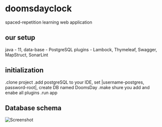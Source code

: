 # doomsdayclock
spaced-repetition learning web application

## our setup
java - 11,
data-base - PostgreSQL
plugins - Lambock, Thymeleaf, Swagger, MapStruct, SonarLint

                                    
## initialization
.clone project 
.add postgreSQL to your IDE, set |username-postgres, password-root|, create DB named DoomsDay
.make shure you add and enabe all plugins
.run app

## Database schema
![Screenshot](https://user-images.githubusercontent.com/26733045/101560882-4f870c80-39d5-11eb-9207-2002b230a939.png)
